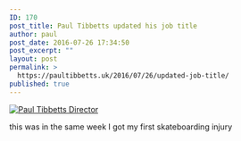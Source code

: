 ```yaml
---
ID: 170
post_title: Paul Tibbetts updated his job title
author: paul
post_date: 2016-07-26 17:34:50
post_excerpt: ""
layout: post
permalink: >
  https://paultibbetts.uk/2016/07/26/updated-job-title/
published: true
---
```

<a href="https://paultibbetts.uk/app/uploads/2016/07/IMG_7041-1.jpg"><img class="alignnone size-large wp-image-171" src="https://paultibbetts.uk/app/uploads/2016/07/IMG_7041-1-693x1024.jpg" alt="Paul Tibbetts Director" /></a>

this was in the same week I got my first skateboarding injury

&nbsp;